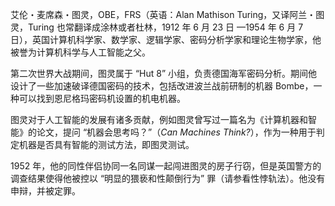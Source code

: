 艾伦・麦席森・图灵，OBE，FRS（英语：Alan Mathison Turing，又译阿兰・图灵，Turing 也常翻译成涂林或者杜林，1912 年 6 月 23 日 —1954 年 6 月 7 日），英国计算机科学家、数学家、逻辑学家、密码分析学家和理论生物学家，他被誉为计算机科学与人工智能之父。

第二次世界大战期间，图灵属于 “Hut 8” 小组，负责德国海军密码分析。期间他设计了一些加速破译德国密码的技术，包括改进波兰战前研制的机器 Bombe，一种可以找到恩尼格玛密码机设置的机电机器。

图灵对于人工智能的发展有诸多贡献，例如图灵曾写过一篇名为《计算机器和智能》的论文，提问 “机器会思考吗？”（*Can Machines Think?*），作为一种用于判定机器是否具有智能的测试方法，即图灵测试。

1952 年，他的同性伴侣协同一名同谋一起闯进图灵的房子行窃，但是英国警方的调查结果使得他被控以 “明显的猥亵和性颠倒行为” 罪（请参看性悖轨法）。他没有申辩，并被定罪。